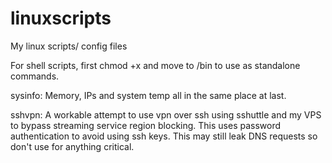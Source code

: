 # linuxscripts
 My linux scripts/ config files

For shell scripts, first chmod +x and move to /bin to use as standalone commands.

sysinfo: Memory, IPs and system temp all in the same place at last.

sshvpn: A workable attempt to use vpn over ssh using sshuttle and my VPS to bypass streaming service region blocking. This uses password authentication to avoid using ssh keys. This may still leak DNS requests so don't use for anything critical.
